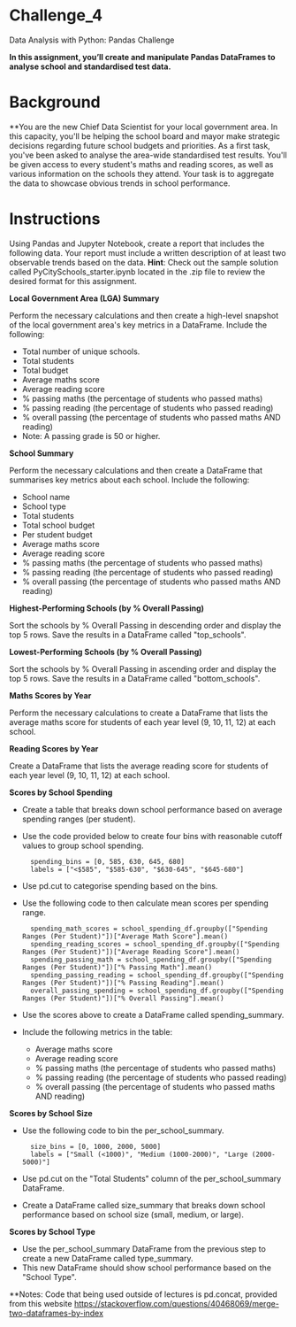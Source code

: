 # Challenge_4
Data Analysis with Python: Pandas Challenge

__In this assignment, you’ll create and manipulate Pandas DataFrames to analyse school and standardised test data.__

# Background

  **You are the new Chief Data Scientist for your local government area. In this capacity, you'll be helping the school board and mayor make strategic        decisions regarding future school budgets and priorities.
  As a first task, you've been asked to analyse the area-wide standardised test results. You'll be given access to every student's maths and reading        scores, as well as various information on the schools they attend. Your task is to aggregate the data to showcase obvious trends in school performance.


# Instructions

  Using Pandas and Jupyter Notebook, create a report that includes the following data. Your report must include a written description of at least two       observable trends based on the data.
  **Hint**: Check out the sample solution called PyCitySchools_starter.ipynb located in the .zip file to review the desired format for this assignment.

  **Local Government Area (LGA) Summary**
  
  Perform the necessary calculations and then create a high-level snapshot of the local government area's key metrics in a DataFrame.
  Include the following:
  - Total number of unique schools.
  - Total students
  - Total budget
  - Average maths score
  - Average reading score
  - % passing maths (the percentage of students who passed maths)
  - % passing reading (the percentage of students who passed reading)
  - % overall passing (the percentage of students who passed maths AND reading)
  - Note: A passing grade is 50 or higher.

  **School Summary**
  
  Perform the necessary calculations and then create a DataFrame that summarises key metrics about each school.
  Include the following:
  - School name
  - School type
  - Total students
  - Total school budget
  - Per student budget
  - Average maths score
  - Average reading score
  - % passing maths (the percentage of students who passed maths)
  - % passing reading (the percentage of students who passed reading)
  - % overall passing (the percentage of students who passed maths AND reading)

  **Highest-Performing Schools (by % Overall Passing)**
  
  Sort the schools by % Overall Passing in descending order and display the top 5 rows.
  Save the results in a DataFrame called "top_schools".

  **Lowest-Performing Schools (by % Overall Passing)**
  
  Sort the schools by % Overall Passing in ascending order and display the top 5 rows.
  Save the results in a DataFrame called "bottom_schools".

  **Maths Scores by Year**
  
  Perform the necessary calculations to create a DataFrame that lists the average maths score for students of each year level (9, 10,      11, 12) at each school.

  **Reading Scores by Year**
  
  Create a DataFrame that lists the average reading score for students of each year level (9, 10, 11, 12) at each school.

  **Scores by School Spending**
  
  - Create a table that breaks down school performance based on average spending ranges (per student).
  - Use the code provided below to create four bins with reasonable cutoff values to group school spending.
    
          spending_bins = [0, 585, 630, 645, 680]
          labels = ["<$585", "$585-630", "$630-645", "$645-680"]
  - Use pd.cut to categorise spending based on the bins.
  - Use the following code to then calculate mean scores per spending range.
    
          spending_math_scores = school_spending_df.groupby(["Spending Ranges (Per Student)"])["Average Math Score"].mean()
          spending_reading_scores = school_spending_df.groupby(["Spending Ranges (Per Student)"])["Average Reading Score"].mean()
          spending_passing_math = school_spending_df.groupby(["Spending Ranges (Per Student)"])["% Passing Math"].mean()
          spending_passing_reading = school_spending_df.groupby(["Spending Ranges (Per Student)"])["% Passing Reading"].mean()
          overall_passing_spending = school_spending_df.groupby(["Spending Ranges (Per Student)"])["% Overall Passing"].mean()
  - Use the scores above to create a DataFrame called spending_summary.
  - Include the following metrics in the table:
      - Average maths score
      - Average reading score
      - % passing maths (the percentage of students who passed maths)
      - % passing reading (the percentage of students who passed reading)
      - % overall passing (the percentage of students who passed maths AND reading)

  **Scores by School Size**
  
  - Use the following code to bin the per_school_summary.
    
          size_bins = [0, 1000, 2000, 5000]
          labels = ["Small (<1000)", "Medium (1000-2000)", "Large (2000-5000)"]
  - Use pd.cut on the "Total Students" column of the per_school_summary DataFrame.
  - Create a DataFrame called size_summary that breaks down school performance based on school size (small, medium, or large).

  **Scores by School Type**
  
  - Use the per_school_summary DataFrame from the previous step to create a new DataFrame called type_summary.
  - This new DataFrame should show school performance based on the "School Type".



**Notes: 
Code that being used outside of lectures is pd.concat, provided from this website https://stackoverflow.com/questions/40468069/merge-two-dataframes-by-index

